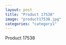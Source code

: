 ```yaml
---
layout: post
title: "Product 17538"
image: "product17538.jpg"
categories: "category1"
---
```

Product 17538
